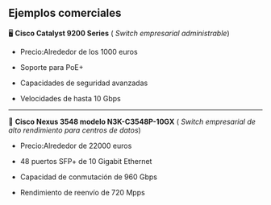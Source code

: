 ## Ejemplos comerciales

🖥️ **Cisco Catalyst 9200 Series**   ( _Switch empresarial administrable_)

- Precio:Alrededor de los 1000 euros

- Soporte para PoE+

- Capacidades de seguridad avanzadas

- Velocidades de hasta 10 Gbps

-----------------------------


🔌 **Cisco Nexus 3548 modelo N3K-C3548P-10GX**   ( _Switch empresarial de alto rendimiento para centros de datos_)

- Precio:Alrededor de 22000 euros

- 48 puertos SFP+ de 10 Gigabit Ethernet

- Capacidad de conmutación de 960 Gbps

- Rendimiento de reenvío de 720 Mpps
